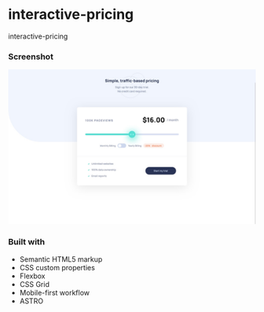 # interactive-pricing
interactive-pricing

### Screenshot

![](/public/design/screenshot.jpg)

### Built with

-   Semantic HTML5 markup
-   CSS custom properties
-   Flexbox
-   CSS Grid
-   Mobile-first workflow
-   ASTRO
